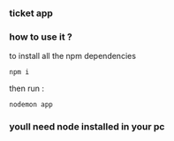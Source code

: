 ### ticket app 

### how to use it ?

to install all the npm dependencies
```
npm i
```

then run :
```
nodemon app
```


### youll need node installed in your pc